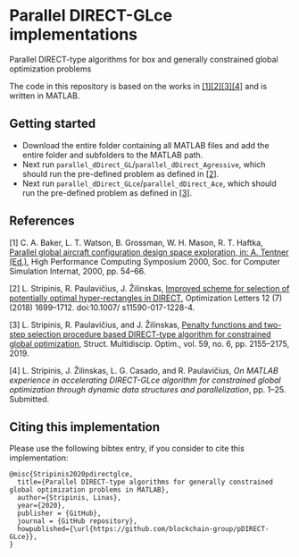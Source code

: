 # Parallel DIRECT-GLce implementations
Parallel DIRECT-type algorithms for box and generally constrained global optimization problems

The code in this repository is based on the works in [[1]](#1)[[2]](#2)[[3]](#3)[[4]](#4) and is written in MATLAB.

## Getting started

- Download the entire folder containing all MATLAB files and add the entire folder and subfolders to the MATLAB path. 
- Next run `parallel_dDirect_GL`/`parallel_dDirect_Agressive`, which should run the pre-defined problem as defined in [[2]](#2).
- Next run `parallel_dDirect_GLce`/`parallel_dDirect_Ace`, which should run the pre-defined problem as defined in [[3]](#3).

## References

[1] C. A. Baker, L. T. Watson, B. Grossman, W. H. Mason, R. T. Haftka, [Parallel global aircraft configuration design space exploration, in: A. Tentner (Ed.)](https://www.semanticscholar.org/paper/Parallel-Global-Aircraft-Configuration-Design-Space-Baker-Watson/2ca51b579b927476a21a4a751ef2ca8792f8944a), High Performance Computing Symposium 2000, Soc. for Computer Simulation Internat, 2000, pp. 54–66. <a name="1">
</a>

[2] L. Stripinis, R. Paulavičius, J. Žilinskas, [Improved scheme for selection of potentially optimal hyper-rectangles in DIRECT](https://link.springer.com/article/10.1007/s11590-017-1228-4), Optimization Letters 12 (7) (2018) 1699–1712. doi:10.1007/ s11590-017-1228-4. <a name="2">
</a>

[3] L. Stripinis, R. Paulavičius, and J. Žilinskas, [Penalty functions and two-step selection procedure based DIRECT-type algorithm for constrained global optimization](http://link.springer.com/10.1007/s00158-018-2181-2), Struct. Multidiscip. Optim., vol. 59, no. 6, pp. 2155–2175, 2019. <a name="3">
</a>

[4] L. Stripinis, J. Žilinskas, L. G. Casado, and R. Paulavičius, *On MATLAB experience in accelerating DIRECT-GLce algorithm for constrained global optimization through dynamic data structures and parallelization*, pp. 1–25. Submitted. <a name="4">
</a>

## Citing this implementation

Please use the following bibtex entry, if you consider to cite this implementation:

```
@misc{Stripinis2020pdirectglce,
  title={Parallel DIRECT-type algorithms for generally constrained global optimization problems in MATLAB},
  author={Stripinis, Linas},
  year={2020},
  publisher = {GitHub},
  journal = {GitHub repository},
  howpublished={\url{https://github.com/blockchain-group/pDIRECT-GLce}},
}
```
